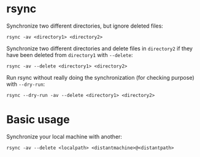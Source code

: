 # rsync

Synchronize two different directories, but ignore deleted files:

    rsync -av <directory1> <directory2>

Synchronize two different directories and delete files in `directory2`
if they have been deleted from `directory1` with `--delete`:

    rsync -av --delete <directory1> <directory2>

Run rsync without really doing the synchronization (for checking
purpose) with `--dry-run`:

    rsync --dry-run -av --delete <directory1> <directory2>

# Basic usage

Synchronize your local machine with another:

    rsync -av --delete <localpath> <distantmachine>@<distantpath>
